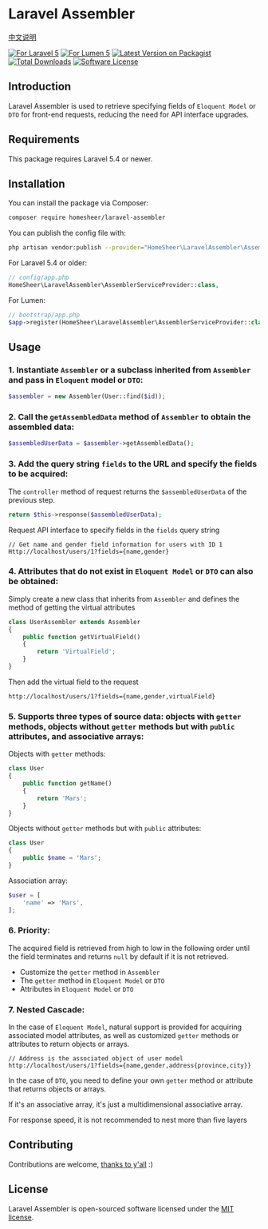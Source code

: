 # Laravel Assembler

[中文说明](https://github.com/homesheer/laravel-assembler/blob/master/README_CN.md)

[![For Laravel 5](https://img.shields.io/badge/laravel-5.*-green.svg)](https://github.com/laravel/laravel)
[![For Lumen 5](https://img.shields.io/badge/lumen-5.*-green.svg)](https://github.com/laravel/lumen)
[![Latest Version on Packagist](https://img.shields.io/packagist/v/homesheer/laravel-assembler.svg)](https://packagist.org/packages/homesheer/laravel-assembler)
[![Total Downloads](https://img.shields.io/packagist/dt/homesheer/laravel-assembler.svg)](https://packagist.org/packages/homesheer/laravel-assembler)
[![Software License](https://img.shields.io/badge/license-MIT-brightgreen.svg)](LICENSE)

## Introduction

Laravel Assembler is used to retrieve specifying fields of `Eloquent Model` or `DTO` for front-end requests, reducing the need for API interface upgrades.

## Requirements
This package requires Laravel 5.4 or newer.

## Installation

You can install the package via Composer:

``` bash
composer require homesheer/laravel-assembler
```

You can publish the config file with:

```bash
php artisan vendor:publish --provider="HomeSheer\LaravelAssembler\AssemblerServiceProvider" --tag="config"
```

For Laravel 5.4 or older:

```php
// config/app.php
HomeSheer\LaravelAssembler\AssemblerServiceProvider::class,
```

For Lumen:

```php
// bootstrap/app.php
$app->register(HomeSheer\LaravelAssembler\AssemblerServiceProvider::class);
```

## Usage

### 1. Instantiate `Assembler` or a subclass inherited from `Assembler` and pass in `Eloquent` model or `DTO`:

```php
$assembler = new Assembler(User::find($id));
```

### 2. Call the `getAssembledData` method of `Assembler` to obtain the assembled data:

```php
$assembledUserData = $assembler->getAssembledData();
```

### 3. Add the query string `fields` to the URL and specify the fields to be acquired:

The `controller` method of request returns the `$assembledUserData` of the previous step.

```php
return $this->response($assembledUserData);
```

Request API interface to specify fields in the `fields` query string

```
// Get name and gender field information for users with ID 1
Http://localhost/users/1?fields={name,gender}
```
   
### 4. Attributes that do not exist in `Eloquent Model` or `DTO` can also be obtained:   

Simply create a new class that inherits from `Assembler` and defines the method of getting the virtual attributes

```php
class UserAssembler extends Assembler
{
    public function getVirtualField()
    {
        return 'VirtualField';
    }
}
```

Then add the virtual field to the request

```
http://localhost/users/1?fields={name,gender,virtualField}
```

### 5. Supports three types of source data: objects with `getter` methods, objects without `getter` methods but with `public` attributes, and associative arrays:

Objects with `getter` methods:

```php
class User
{
    public function getName()
    {
        return 'Mars';
    }
}
```

Objects without `getter` methods but with `public` attributes:

```php
class User
{
    public $name = 'Mars';
}
```

Association array:

```php
$user = [
    'name' => 'Mars',
];
```

### 6. Priority:

The acquired field is retrieved from high to low in the following order until the field terminates and returns `null` by default if it is not retrieved.
- Customize the `getter` method in `Assembler`
- The `getter` method in `Eloquent Model` or `DTO`
- Attributes in `Eloquent Model` or `DTO`

### 7. Nested Cascade:

In the case of `Eloquent Model`, natural support is provided for acquiring associated model attributes, as well as customized `getter` methods or attributes to return objects or arrays.

```
// Address is the associated object of user model
http://localhost/users/1?fields={name,gender,address{province,city}}
```

In the case of `DTO`, you need to define your own `getter` method or attribute that returns objects or arrays.

If it's an associative array, it's just a multidimensional associative array.

For response speed, it is not recommended to nest more than five layers
    
## Contributing

Contributions are welcome, [thanks to y'all](https://github.com/homesheer/laravel-assembler/graphs/contributors) :)

## License

Laravel Assembler is open-sourced software licensed under the [MIT license](http://opensource.org/licenses/MIT).
